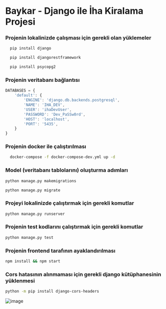
# Baykar - Django ile İha Kiralama Projesi

### Projenin lokalinizde çalışması için gerekli olan yüklemeler
```bash
  pip install django
```
```bash
  pip install djangorestframework
```
```bash
  pip install psycopg2
```
### Projenin veritabanı bağlantısı
```javascript
DATABASES = {
    'default': {
        'ENGINE': 'django.db.backends.postgresql',
        'NAME': 'IHA_DEV',
        'USER': 'ihaDevUser',
        'PASSWORD': 'Dev_PaSSw0rd',
        'HOST': 'localhost',
        'PORT': '5435',
    }
}
```
### Projenin docker ile çalıştırılması
```bash
  docker-compose -f docker-compose-dev.yml up -d
```
### Model (veritabanı tablolarını) oluşturma adımları
```bash
python manage.py makemigrations
```
```bash
python manage.py migrate
```
### Projeyi lokalinizde çalıştırmak için gerekli komutlar
```bash
python manage.py runserver
```
### Projenin test kodlarını çalıştırmak için gerekli komutlar
```bash
python manage.py test
```
### Projenin frontend tarafının ayaklandırılması
```bash
npm install && npm start
```
### Cors hatasının alınmaması için gerekli django kütüphanesinin yüklenmesi
```bash
python -m pip install django-cors-headers
```
![image](https://github.com/rozdemir96/baykar-project/assets/92824318/5756364d-c9fa-4364-8a51-efd273dd0ede)


